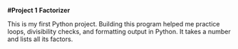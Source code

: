 **#Project 1**
**Factorizer**

This is my first Python project. Building this program helped me practice loops, divisibility checks, and formatting output in Python. It takes a number and lists all its factors.

